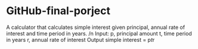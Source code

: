 # GitHub-final-porject
A calculator that calculates simple interest given principal, annual rate of interest and time period in years.
/n
Input:
   p, principal amount
   t, time period in years
   r, annual rate of interest
Output
   simple interest = p*t*r
